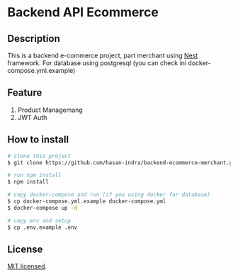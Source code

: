 # Backend API Ecommerce

## Description

This is a backend e-commerce project, part merchant using [Nest](https://github.com/nestjs/nest) framework. For database using postgresql (you can check ini docker-compose.yml.example)

## Feature

1. Product Managemang
2. JWT Auth

## How to install
```bash
# clone this project
$ git clone https://github.com/hasan-indra/backend-ecommerce-merchant.git

# run npm install
$ npm install

# copy docker-compose and run (if you using docker for database)
$ cp docker-compose.yml.example docker-compose.yml 
$ docker-compose up -d

# copy env and setup
$ cp .env.example .env

```

## License

[MIT licensed](https://github.com/nestjs/nest/blob/master/LICENSE).
